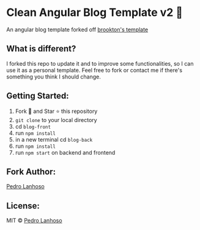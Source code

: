 # Clean Angular Blog Template v2 📰

An angular blog template forked off [brookton's template](https://github.com/brookton/clean-angular-blog-template)

## What is different?

I forked this repo to update it and to improve some functionalities, so I can use it as a personal template. 
Feel free to fork or contact me if there's something you think I should change.


## Getting Started:

1. Fork 🍴 and Star ⭐️ this repository
2. `git clone` to your local directory
3. cd `blog-front`
4. run `npm install`
5. in a new terminal cd `blog-back`
6. run `npm install`
7. run `npm start` on backend and frontend

## Fork Author:

[Pedro Lanhoso](https://pedro.lanhoso.com)

## License:

MIT © [Pedro Lanhoso](https://pedro.lanhoso.com)
